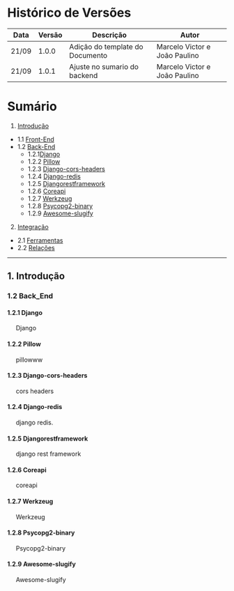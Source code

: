 # Histórico de Versões

Data|Versão|Descrição|Autor
-|-|-|-
21/09|1.0.0|Adição do template do Documento| Marcelo Victor e João Paulino |
21/09|1.0.1|Ajuste no sumario do backend | Marcelo Victor e João Paulino |

# Sumário

1. [Introdução](#1)
  - 1.1 [Front-End](#1_1)
  - 1.2 [Back-End](#1_2)
	-   1.2.1[Django](#1_2_1)
	-	1.2.2 [Pillow](#1_2_2)
	-	1.2.3 [Django-cors-headers](#1_2_3)
	-	1.2.4 [Django-redis](#1_2_4)
	-	1.2.5 [Djangorestframework](#1_2_5)
	-	1.2.6 [Coreapi](#1_2_6)
	-	1.2.7 [Werkzeug](#1_2_7)
	-	1.2.8 [Psycopg2-binary](#1_2_8)
	-	1.2.9 [Awesome-slugify](#1_2_9)
2. [Integração](#4)
  - 2.1 [Ferramentas](#2_1)
  - 2.2 [Relações](#2_2)
___
## 1. <a name="1">Introdução</a>

### 1.2 <a name ="1_2">Back_End</a>

#### 1.2.1 <a name ="1_2_1">Django</a>
<p>&nbsp&nbsp&nbsp&nbsp
	Django
</p>

#### 1.2.2 <a name ="1_2_2">Pillow</a>
<p>&nbsp&nbsp&nbsp&nbsp
	pillowww
</p>

#### 1.2.3 <a name ="1_2_3">Django-cors-headers</a>
<p>&nbsp&nbsp&nbsp&nbsp
	cors headers
</p>

#### 1.2.4 <a name ="1_2_4">Django-redis</a>
<p>&nbsp&nbsp&nbsp&nbsp
	django redis.
</p>

#### 1.2.5 <a name ="1_2_5">Djangorestframework</a>
<p>&nbsp&nbsp&nbsp&nbsp
	django rest framework
</p>

#### 1.2.6 <a name ="1_2_6">Coreapi</a>
<p>&nbsp&nbsp&nbsp&nbsp
	coreapi
</p>

#### 1.2.7 <a name ="1_2_7">Werkzeug</a>
<p>&nbsp&nbsp&nbsp&nbsp
	Werkzeug
</p>

#### 1.2.8 <a name ="1_2_8">Psycopg2-binary</a>
<p>&nbsp&nbsp&nbsp&nbsp
	Psycopg2-binary
</p>

#### 1.2.9 <a name ="1_2_9">Awesome-slugify</a>
<p>&nbsp&nbsp&nbsp&nbsp
	Awesome-slugify
</p>
